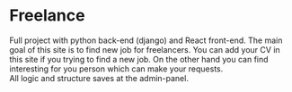 # Freelance
Full project with python back-end (django) and React front-end.
The main goal of this site is to find new job for freelancers. You can add your CV in this site if you trying to find a new job. On the other hand you can find interesting for you person which can make your requests.  
All logic and structure saves at the admin-panel.
